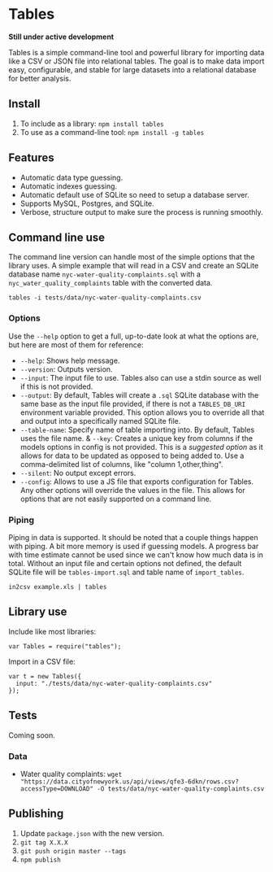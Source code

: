 # Tables

**Still under active development**

Tables is a simple command-line tool and powerful library for importing data like a CSV or JSON file into relational tables.  The goal is to make data import easy, configurable, and stable for large datasets into a relational database for better analysis.

## Install

1. To include as a library: `npm install tables`
1. To use as a command-line tool: `npm install -g tables`

## Features

* Automatic data type guessing.
* Automatic indexes guessing.
* Automatic default use of SQLite so need to setup a database server.
* Supports MySQL, Postgres, and SQLite.
* Verbose, structure output to make sure the process is running smoothly.

## Command line use

The command line version can handle most of the simple options that the library uses.  A simple example that will read in a CSV and create an SQLite database name `nyc-water-quality-complaints.sql` with a `nyc_water_quality_complaints` table with the converted data.

```
tables -i tests/data/nyc-water-quality-complaints.csv
```

### Options

Use the `--help` option to get a full, up-to-date look at what the options are, but here are most of them for reference:

* `--help`: Shows help message.
* `--version`: Outputs version.
* `--input`: The input file to use.  Tables also can use a stdin source as well if this is not provided.
* `--output`: By default, Tables will create a `.sql` SQLite database with the same base as the input file provided, if there is not a `TABLES_DB_URI` environment variable provided.  This option allows you to override all that and output into a specifically named SQLite file.
* `--table-name`: Specify name of table importing into.  By default, Tables uses the file name.
& `--key`: Creates a unique key from columns if the models options in config is not provided.  This is a *suggested option* as it allows for data to be updated as opposed to being added to.  Use a comma-delimited list of columns, like "column 1,other,thing".
* `--silent`: No output except errors.
* `--config`: Allows to use a JS file that exports configuration for Tables.  Any other options will override the values in the file.  This allows for options that are not easily supported on a command line.

### Piping

Piping in data is supported.  It should be noted that a couple things happen with piping.  A bit more memory is used if guessing models.  A progress bar with time estimate cannot be used since we can't know how much data is in total.  Without an input file and certain options not defined, the default SQLite file will be `tables-import.sql` and table name of `import_tables`.

```
in2csv example.xls | tables
```

## Library use

Include like most libraries:

```
var Tables = require("tables");
```

Import in a CSV file:

```
var t = new Tables({
  input: "./tests/data/nyc-water-quality-complaints.csv"
});
```

## Tests

Coming soon.


### Data

* Water quality complaints: `wget "https://data.cityofnewyork.us/api/views/qfe3-6dkn/rows.csv?accessType=DOWNLOAD" -O tests/data/nyc-water-quality-complaints.csv`

## Publishing

1. Update `package.json` with the new version.
1. `git tag X.X.X`
1. `git push origin master --tags`
1. `npm publish`
